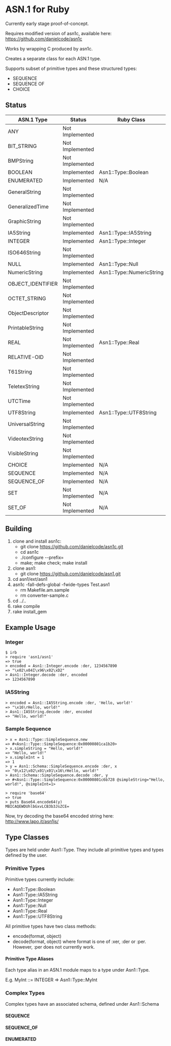 ASN.1 for Ruby
==============

Currently early stage proof-of-concept.

Requires modified version of asn1c, available here:
https://github.com/danielcode/asn1c

Works by wrapping C produced by asn1c.

Creates a separate class for each ASN.1 type.

Supports subset of primitive types and these structured types:
* SEQUENCE
* SEQUENCE OF
* CHOICE




Status
------
| ASN.1 Type        | Status          | Ruby Class                |
|-------------------|-----------------|---------------------------|
| ANY               | Not Implemented |                           |
| BIT_STRING        | Not Implemented |                           |
| BMPString         | Not Implemented |                           |
| BOOLEAN           | Implemented     | Asn1::Type::Boolean       |
| ENUMERATED        | Implemented     | N/A                       |
| GeneralString     | Not Implemented |                           |
| GeneralizedTime   | Not Implemented |                           |
| GraphicString     | Not Implemented |                           |
| IA5String         | Implemented     | Asn1::Type::IA5String     |
| INTEGER           | Implemented     | Asn1::Type::Integer       |
| ISO646String      | Not Implemented |                           |
| NULL              | Implemented     | Asn1::Type::Null          |
| NumericString     | Implemented     | Asn1::Type::NumericString |
| OBJECT_IDENTIFIER | Not Implemented |                           |
| OCTET_STRING      | Not Implemented |                           |
| ObjectDescriptor  | Not Implemented |                           |
| PrintableString   | Not Implemented |                           |
| REAL              | Not Implemented | Asn1::Type::Real          |
| RELATIVE-OID      | Not Implemented |                           |
| T61String         | Not Implemented |                           |
| TeletexString     | Not Implemented |                           |
| UTCTime           | Not Implemented |                           |
| UTF8String        | Implemented     | Asn1::Type::UTF8String    |
| UniversalString   | Not Implemented |                           |
| VideotexString    | Not Implemented |                           |
| VisibleString     | Not Implemented |                           |
| CHOICE            | Implemented     | N/A                       |
| SEQUENCE          | Implemented     | N/A                       |
| SEQUENCE_OF       | Implemented     | N/A                       |
| SET               | Not Implemented | N/A                       |
| SET_OF            | Not Implemented | N/A                       |




Building
--------
1. clone and install asn1c:
   * git clone https://github.com/danielcode/asn1c.git
   * cd asn1c
   * ./configure --prefix=<some non-production path>
   * make; make check; make install
2. clone asn1:
   * git clone https://github.com/danielcode/asn1.git
3. cd asn1/ext/asn1
4. asn1c -fall-defs-global -fwide-types Test.asn1
   * rm Makefile.am.sample
   * rm converter-sample.c
5. cd ../..
6. rake compile
7. rake install_gem




Example Usage
-------------
### Integer
    $ irb
    > require 'asn1/asn1'
    => true
    > encoded = Asn1::Integer.encode :der, 1234567890
    => "\x02\x04I\x96\x02\xD2"
    > Asn1::Integer.decode :der, encoded
    => 1234567890

### IA5String
    > encoded = Asn1::IA5String.encode :der, 'Hello, world!'
    => "\x16\rHello, world!"
    > Asn1::IA5String.decode :der, encoded
    => "Hello, world!"

### Sample Sequence
    > x = Asn1::Type::SimpleSequence.new
    => #<Asn1::Type::SimpleSequence:0x00000801ca1b20>
    > x.simpleString = "Hello, world!"
    => "Hello, world!"
    > x.simpleInt = 1
    => 1
    > y = Asn1::Schema::SimpleSequence.encode :der, x
    => "0\x12\x02\x01\x01\x16\rHello, world!"
    > Asn1::Schema::SimpleSequence.decode :der, y
    => #<Asn1::Type::SimpleSequence:0x00000801c6b728 @simpleString="Hello, world!", @simpleInt=1>

    > require 'base64'
    => true
    > puts Base64.encode64(y)
    MBICAQEWDUhlbGxvLCB3b3JsZCE=

Now, try decoding the base64 encoded string here: http://www.lapo.it/asn1js/


Type Classes
------------
Types are held under Asn1::Type.  They include all primitive types and types defined by the user.

### Primitive Types
Primitive types currently include:
* Asn1::Type::Boolean
* Asn1::Type::IA5String
* Asn1::Type::Integer
* Asn1::Type::Null
* Asn1::Type::Real
* Asn1::Type::UTF8String

All primitive types  have two class methods:
* encode(format, object)
* decode(format, object)
where format is one of :xer, :der or :per.  However, :per does not currently work.

#### Primitive Type Aliases
Each type alias in an ASN.1 module maps to a type under Asn1::Type.

E.g. MyInt ::= INTEGER => Asn1::Type::MyInt

### Complex Types

Complex types have an associated schema, defined under Asn1::Schema

#### SEQUENCE

#### SEQUENCE_OF

#### ENUMERATED
